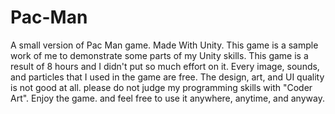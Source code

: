 # Pac-Man
A small version of Pac Man game. Made With Unity.
This game is a sample work of me to demonstrate some parts of my Unity skills. This game is a result of 8 hours and I didn't put so much effort on it. Every image, sounds, and particles that I used in the game are free. The design, art, and UI quality is not good at all. please do not judge my programming skills with "Coder Art". Enjoy the game. and feel free to use it anywhere, anytime, and anyway.


